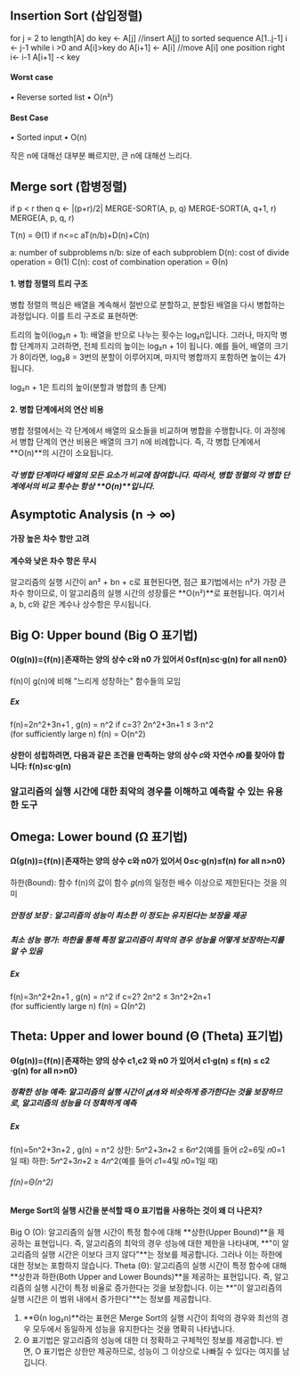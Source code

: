 ## Insertion Sort (삽입정렬)
for j = 2 to length[A]
 do key <- A[j]
 //insert A[j] to sorted sequence A[1..j-1]
 i <- j-1
 while i >0 and A[i]>key
 do A[i+1] <- A[i] //move A[i] one position right
 i<- i-1
 A[i+1] -< key

#### Worst case
• Reverse sorted list
• O(n²)
#### Best Case
• Sorted input
• O(n)

작은 n에 대해선 대부분 빠르지만, 큰 n에 대해선 느리다.


## Merge sort (합병정렬)
if p < r
then q <- |(p+r)/2|
 MERGE-SORT(A, p, q)
 MERGE-SORT(A, q+1, r)
 MERGE(A, p, q, r)

 T(n) = Θ(1) if n<=c
        aT(n/b)+D(n)+C(n)

a: number of subproblems
n/b: size of each subproblem
D(n): cost of divide operation = Θ(1)
C(n): cost of combination operation = Θ(n)

#### 1. 병합 정렬의 트리 구조
병합 정렬의 핵심은 배열을 계속해서 절반으로 분할하고, 분할된 배열을 다시 병합하는 과정입니다. 이를 트리 구조로 표현하면:

트리의 높이(log₂n + 1): 배열을 반으로 나누는 횟수는 log₂n입니다. 그러나, 마지막 병합 단계까지 고려하면, 전체 트리의 높이는 log₂n + 1이 됩니다.
예를 들어, 배열의 크기가 8이라면, log₂8 = 3번의 분할이 이루어지며, 마지막 병합까지 포함하면 높이는 4가 됩니다.

log₂n + 1은 트리의 높이(분할과 병합의 총 단계)

#### 2. 병합 단계에서의 연산 비용
병합 정렬에서는 각 단계에서 배열의 요소들을 비교하며 병합을 수행합니다. 이 과정에서 병합 단계의 연산 비용은 배열의 크기 n에 비례합니다. 즉, 각 병합 단계에서 **O(n)**의 시간이 소요됩니다.
##### 각 병합 단계마다 배열의 모든 요소가 비교에 참여합니다. 따라서, 병합 정렬의 각 병합 단계에서의 비교 횟수는 항상 **O(n)**입니다.



## Asymptotic Analysis (n → ∞)
#### 가장 높은 차수 항만 고려

#### 계수와 낮은 차수 항은 무시
 알고리즘의 실행 시간이 an² + bn + c로 표현된다면, 점근 표기법에서는 n²가 가장 큰 차수 항이므로, 이 알고리즘의 실행 시간의 성장률은 **O(n²)**로 표현됩니다. 여기서 a, b, c와 같은 계수나 상수항은 무시됩니다.


## Big O: Upper bound (Big O 표기법)

#### O(g(n))={f(n)∣존재하는 양의 상수 c와 n0 가 있어서 0≤f(n)≤c⋅g(n) for all n≥n0}
 f(n)이 g(n)에 비해 "느리게 성장하는" 함수들의 모임

##### Ex
f(n)=2n^2+3n+1 , g(n) = n^2
 if c=3?
2n^2+3n+1 ≤ 3⋅n^2 (for sufficiently large n)
 f(n) = O(n^2)

#### 상한이 성립하려면, 다음과 같은 조건을 만족하는 **양의 상수 𝑐**와 **자연수 𝑛0**를 찾아야 합니다: f(n)≤c⋅g(n)

### 알고리즘의 실행 시간에 대한 최악의 경우를 이해하고 예측할 수 있는 유용한 도구


## Omega: Lower bound (Ω 표기법)

#### Ω(g(n))={f(n)∣존재하는 양의 상수 c와 n0가 있어서 0≤c⋅g(n)≤f(n) for all n>n0}
하한(Bound): 함수 f(n)의 값이 함수 𝑔(𝑛)의 일정한 배수 이상으로 제한된다는 것을 의미

##### 안정성 보장 : 알고리즘의 성능이 최소한 이 정도는 유지된다는 보장을 제공
##### 최소 성능 평가: 하한을 통해 특정 알고리즘이 최악의 경우 성능을 어떻게 보장하는지를 알 수 있음

##### Ex
f(n)=3n^2+2n+1 , g(n) = n^2
 if c=2?
2n^2 ≤ 3n^2+2n+1 (for sufficiently large n)
f(n) = Ω(n^2)


## Theta: Upper and lower bound (Θ (Theta) 표기법)

#### Θ(g(n))={f(n)∣존재하는 양의 상수 c1​ ,c2​ 와 n0​ 가 있어서 c1⋅g(n) ≤ f(n) ≤ c2​ ⋅g(n) for all n>n0​}

##### 정확한 성능 예측: 알고리즘의 실행 시간이 𝑔(𝑛)와 비슷하게 증가한다는 것을 보장하므로, 알고리즘의 성능을 더 정확하게 예측

##### Ex
f(n)=5n^2+3n+2 , g(n) = n^2
상한: 5𝑛^2+3𝑛+2 ≤ 6𝑛^2(예를 들어 𝑐2=6및 𝑛0=1일 때)
하한: 5𝑛^2+3𝑛+2 ≥ 4𝑛^2(예를 들어 𝑐1=4및 𝑛0=1일 때)
###### f(n)=Θ(n^2)

#### Merge Sort의 실행 시간을 분석할 때 Θ 표기법을 사용하는 것이 왜 더 나은지?

Big O (O): 알고리즘의 실행 시간이 특정 함수에 대해 **상한(Upper Bound)**을 제공하는 표현입니다. 즉, 알고리즘의 최악의 경우 성능에 대한 제한을 나타내며, **"이 알고리즘의 실행 시간은 이보다 크지 않다"**는 정보를 제공합니다. 그러나 이는 하한에 대한 정보는 포함하지 않습니다.
Theta (Θ): 알고리즘의 실행 시간이 특정 함수에 대해 **상한과 하한(Both Upper and Lower Bounds)**을 제공하는 표현입니다. 즉, 알고리즘의 실행 시간이 특정 비율로 증가한다는 것을 보장합니다. 이는 **"이 알고리즘의 실행 시간은 이 범위 내에서 증가한다"**는 정보를 제공합니다.

1. **Θ(n log₂n)**라는 표현은 Merge Sort의 실행 시간이 최악의 경우와 최선의 경우 모두에서 동일하게 성능을 유지한다는 것을 명확히 나타냅니다.
2. Θ 표기법은 알고리즘의 성능에 대한 더 정확하고 구체적인 정보를 제공합니다. 반면, O 표기법은 상한만 제공하므로, 성능이 그 이상으로 나빠질 수 있다는 여지를 남깁니다.

